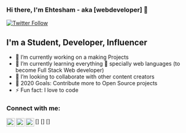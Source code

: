 ### Hi there, I'm Ehtesham - aka [webdeveloper] 👋


[![Twitter Follow](https://img.shields.io/twitter/follow/Ehtesha29119904?color=1DA1F2&logo=twitter&style=for-the-badge)](https://twitter.com/intent/follow?original_referer=https://twitter.com/Ehtesha29119904&screen_name=Ehtesha29119904)

## I'm a Student, Developer, Influencer

- 🔭 I’m currently working on a making Projects
- 🌱 I’m currently learning everything 🤣 specially web languages (to become Full Stack Web developer) 
- 👯 I’m looking to collaborate with other content creators
- 🥅 2020 Goals: Contribute more to Open Source projects
- ⚡ Fun fact: I love to code 
### Connect with me:

[<img align="left" alt="webdeveloper | Twitter" width="22px" src="https://cdn.jsdelivr.net/npm/simple-icons@v3/icons/twitter.svg" />]
[<img align="left" alt="webdeveloper | LinkedIn" width="22px" src="https://cdn.jsdelivr.net/npm/simple-icons@v3/icons/linkedin.svg" />]
[<img align="left" alt="webdeveloper | Instagram" width="22px" src="https://cdn.jsdelivr.net/npm/simple-icons@v3/icons/instagram.svg" />]

<br />
